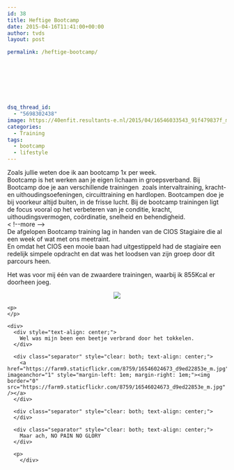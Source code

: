 ```yaml
---
id: 38
title: Heftige Bootcamp
date: 2015-04-16T11:41:00+00:00
author: tvds
layout: post

permalink: /heftige-bootcamp/








dsq_thread_id:
  - "5698302438"
image: https://40enfit.resultants-e.nl/2015/04/16546033543_91f479837f_m.jpg
categories:
  - Training
tags:
  - bootcamp
  - lifestyle
---
```

<div>
  Zoals jullie weten doe ik aan bootcamp 1x per&nbsp;week.
</div>

<div>
</div>

<div>
  Bootcamp is&nbsp;het werken aan je eigen lichaam in groepsverband. Bij Bootcamp doe je aan verschillende trainingen&nbsp;&nbsp;zoals&nbsp;intervaltraining, kracht- en uithoudingsoefeningen, circuittraining&nbsp;en&nbsp;hardlopen.&nbsp;Bootcampen doe&nbsp;je bij voorkeur altijd buiten, in de frisse lucht. Bij de bootcamp trainingen ligt de focus vooral&nbsp;op het verbeteren van je conditie, kracht, uithoudingsvermogen, coördinatie,&nbsp;snelheid en behendigheid.<br /> < !--more -->
</div>

<div>
</div>

<div>
  De afgelopen Bootcamp training lag in handen van de CIOS Stagiaire die al een week of wat met ons meetraint.
</div>

<div>
</div>

<div>
  En&nbsp;omdat het CIOS een mooie baan had uitgestippeld had de stagiaire een redelijk&nbsp;simpele opdracht en dat was het loodsen van zijn groep door dit parcours heen.
</div>

<div>
</div>

<div>
</div>

<div>
  <p>
    Het was voor mij één van de zwaardere trainingen, waarbij ik 855Kcal er doorheen joeg.&nbsp;
  </p>
</div>

<div>
  <div class="separator" style="clear: both; text-align: center;">
    <a href="https://farm9.staticflickr.com/8716/16546033543_91f479837f_m.jpg" imageanchor="1" style="margin-left: 1em; margin-right: 1em;"><img border="0" src="https://farm9.staticflickr.com/8716/16546033543_91f479837f_m.jpg" /></a>
  </div>
  
  <p>
    </div> 
    
    <p>
    </p>
    
    <div>
      <div style="text-align: center;">
        Wel was mijn been een beetje verbrand door het tokkelen.
      </div>
      
      <div class="separator" style="clear: both; text-align: center;">
        <a href="https://farm9.staticflickr.com/8759/16546024673_d9ed22853e_m.jpg" imageanchor="1" style="margin-left: 1em; margin-right: 1em;"><img border="0" src="https://farm9.staticflickr.com/8759/16546024673_d9ed22853e_m.jpg" /></a>
      </div>
      
      <div class="separator" style="clear: both; text-align: center;">
      </div>
      
      <div class="separator" style="clear: both; text-align: center;">
        Maar ach, NO PAIN NO GLORY
      </div>
      
      <p>
        </div>
